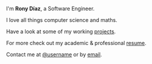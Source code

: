 ---
---

I'm **Rony Díaz**, a Software Engineer.

I love all things computer science and maths.

Have a look at some of my working [projects].

For more check out my academic & professional [resume].

Contact me at [@username] or by [email].



[projects]: /projects
[resume]: https://diazrony.github.io/cv/
[@username]: https://twitter.com/diazrony_
[email]: mailto:ronydiaz@gmail.com
